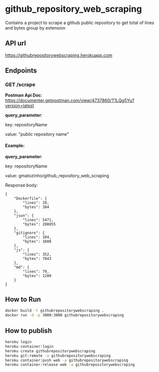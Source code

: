 # github_repository_web_scraping
Contains a project to scrape a github public repository to get total of lines and bytes group by extension


## API url

https://githubrepositorywebscraping.herokuapp.com


## Endpoints

### GET /scrape

**Postman Api Doc**: https://documenter.getpostman.com/view/4737860/T1LQg5Yu?version=latest

**query_parameter**:

key: repositoryName

value: "public repository name"


#### Example: 

**query_parameter**:

key: repositoryName

value: gmatozinho/github_repository_web_scraping



Response body:

```
{
    "Dockerfile": {
        "lines": 19,
        "bytes": 384
    },
    "json": {
        "lines": 5471,
        "bytes": 208855
    },
    "gitignore": {
        "lines": 104,
        "bytes": 1608
    },
    "js": {
        "lines": 352,
        "bytes": 7843
    },
    "md": {
        "lines": 79,
        "bytes": 1280
    }
}
```

## How to Run

```sh
docker build -t githubrepositorywebscraping .
docker run -d -p 3000:3000 githubrepositorywebscraping
```

## How to publish

```sh
heroku login
heroku container:login 
heroku create githubrepositorywebscraping
heroku git:remote -a githubrepositorywebscraping
heroku container:push web -a githubrepositorywebscraping
heroku container:release web -a githubrepositorywebscraping
```



